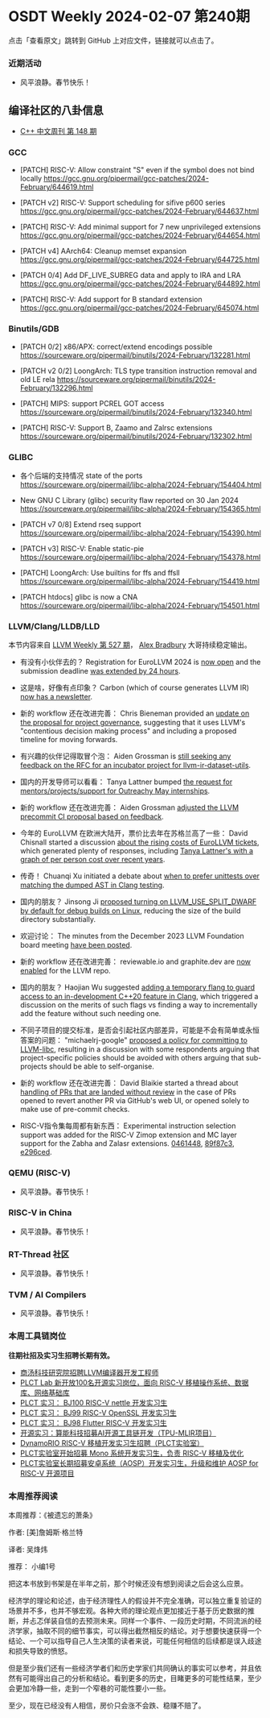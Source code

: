 # OSDT Weekly 2024-02-07 第240期

点击「查看原文」跳转到 GitHub 上对应文件，链接就可以点击了。

### 近期活动

- 风平浪静。春节快乐！

## 编译社区的八卦信息

- [C++ 中文周刊 第 148 期](https://mp.weixin.qq.com/s/p_ZuYSchk4_piHk4cuKD3g)

### GCC

- [PATCH] RISC-V: Allow constraint "S" even if the symbol does not bind locally
  https://gcc.gnu.org/pipermail/gcc-patches/2024-February/644619.html

- [PATCH v2] RISC-V: Support scheduling for sifive p600 series
  https://gcc.gnu.org/pipermail/gcc-patches/2024-February/644637.html

- [PATCH] RISC-V: Add minimal support for 7 new unprivileged extensions
  https://gcc.gnu.org/pipermail/gcc-patches/2024-February/644654.html

- [PATCH v4] AArch64: Cleanup memset expansion
  https://gcc.gnu.org/pipermail/gcc-patches/2024-February/644725.html

- [PATCH 0/4] Add DF_LIVE_SUBREG data and apply to IRA and LRA
  https://gcc.gnu.org/pipermail/gcc-patches/2024-February/644892.html

- [PATCH] RISC-V: Add support for B standard extension
  https://gcc.gnu.org/pipermail/gcc-patches/2024-February/645074.html

### Binutils/GDB

- [PATCH 0/2] x86/APX: correct/extend encodings possible
  https://sourceware.org/pipermail/binutils/2024-February/132281.html

- [PATCH v2 0/2] LoongArch: TLS type transition instruction removal and old LE rela
  https://sourceware.org/pipermail/binutils/2024-February/132296.html

- [PATCH] MIPS: support PCREL GOT access
   https://sourceware.org/pipermail/binutils/2024-February/132340.html

- [PATCH] RISC-V: Support B, Zaamo and Zalrsc extensions
  https://sourceware.org/pipermail/binutils/2024-February/132302.html

### GLIBC

- 各个后端的支持情况 state of the ports
  https://sourceware.org/pipermail/libc-alpha/2024-February/154404.html

- New GNU C Library (glibc) security flaw reported on 30 Jan 2024
  https://sourceware.org/pipermail/libc-alpha/2024-February/154365.html

- [PATCH v7 0/8] Extend rseq support
   https://sourceware.org/pipermail/libc-alpha/2024-February/154390.html

- [PATCH v3] RISC-V: Enable static-pie
  https://sourceware.org/pipermail/libc-alpha/2024-February/154378.html

- [PATCH] LoongArch: Use builtins for ffs and ffsll
  https://sourceware.org/pipermail/libc-alpha/2024-February/154419.html

- [PATCH htdocs] glibc is now a CNA
  https://sourceware.org/pipermail/libc-alpha/2024-February/154501.html

### LLVM/Clang/LLDB/LLD

本节内容来自 [LLVM Weekly 第 527 期](http://llvmweekly.org/issue/527)，
[Alex Bradbury](https://www.linkedin.com/in/alex-bradbury/) 大哥持续稳定输出。

* 有没有小伙伴去的？ Registration for EuroLLVM 2024 is [now open](https://discourse.llvm.org/t/2024-euro-llvm-registration-is-now-open/76752) and the submission deadline [was extended by 24 hours](https://discourse.llvm.org/t/2024-eurollvm-call-for-talk-proposals/76006/4).

* 这是啥，好像有点印象？ Carbon (which of course generates LLVM IR) [now has a newsletter](https://github.com/carbon-language/carbon-lang/discussions/3684).

* 新的 workflow 还在改进完善： Chris Bieneman provided an [update on the proposal for project governance](https://discourse.llvm.org/t/update-lp-0004-proposal-for-project-governance/76716), suggesting that it uses LLVM's "contentious decision making process" and including a proposed timeline for moving forwards.

* 有兴趣的伙伴记得取冒个泡： Aiden Grossman is [still seeking any feedback on the RFC for an incubator project for llvm-ir-dataset-utils](https://discourse.llvm.org/t/rfc-incubator-project-for-llvm-ir-dataset-utils/74940/3).

* 国内的开发导师可以看看： Tanya Lattner bumped [the request for mentors/projects/support for Outreachy May internships](https://discourse.llvm.org/t/outreachy-may-internship-mentors-projects-support-needed/76201).

* 新的 workflow 还在改进完善： Aiden Grossman [adjusted the LLVM precommit CI proposal based on feedback](https://discourse.llvm.org/t/rfc-llvm-precommit-ci-through-github-actions/76456/29).

* 今年的 EuroLLVM 在欧洲大陆开，票价比去年在苏格兰高了一些： David Chisnall started a discussion [about the rising costs of EuroLLVM tickets](https://discourse.llvm.org/t/whats-going-on-with-eurollvm-costs/76687), which generated plenty of responses, including [Tanya Lattner's with a graph of per person cost over recent years](https://discourse.llvm.org/t/whats-going-on-with-eurollvm-costs/76687/9).

* 传奇！ Chuanqi Xu initiated a debate about [when to prefer unittests over matching the dumped AST in Clang testing](https://discourse.llvm.org/t/rfc-prefer-unittests-over-matching-dumpped-ast/76729).

* 国内的朋友？ Jinsong Ji [proposed turning on LLVM_USE_SPLIT_DWARF by default for debug builds on Linux](https://discourse.llvm.org/t/rfc-turn-on-llvm-use-split-dwarf-by-default-for-linux-debug-build/76724), reducing the size of the build directory substantially.

* 欢迎讨论： The minutes from the December 2023 LLVM Foundation board meeting [have been posted](https://discourse.llvm.org/t/board-meeting-minutes-december-2023/76755).

* 新的 workflow 还在改进完善： reviewable.io and graphite.dev are [now enabled](https://discourse.llvm.org/t/code-review-process-update/63964/131) for the LLVM repo.

* 国内的朋友？ Haojian Wu suggested [adding a temporary flang to guard access to an in-development C++20 feature in Clang](https://discourse.llvm.org/t/a-temporary-flag-for-guarding-access-to-an-in-development-c-20-feature-in-clang/76597), which triggered a discussion on the merits of such flags vs finding a way to incrementally add the feature without such needing one.

* 不同子项目的提交标准，是否会引起社区内部差异，可能是不会有简单或永恒答案的问题： "michaelrj-google" [proposed a policy for committing to LLVM-libc](https://discourse.llvm.org/t/rfc-proposed-policy-for-committing-to-llvm-libc/76617), resulting in a discussion with some respondents arguing that project-specific policies should be avoided with others arguing that sub-projects should be able to self-organise.

* 新的 workflow 还在改进完善： David Blaikie started a thread about [handling of PRs that are landed without review](https://discourse.llvm.org/t/prs-without-approvals-muddy-the-waters/76656) in the case of PRs opened to revert another PR via GitHub's web UI, or opened solely to make use of pre-commit checks.

* RISC-V指令集每周都有新东西： Experimental instruction selection support was added for the RISC-V Zimop extension and MC layer support for the Zabha and Zalasr extensions.
  [0461448](https://github.com/llvm/llvm-project/commit/046144831380),
  [89f87c3](https://github.com/llvm/llvm-project/commit/89f87c387627),
  [e296ced](https://github.com/llvm/llvm-project/commit/e296cedcd686).

### QEMU (RISC-V)

- 风平浪静。春节快乐！

### RISC-V in China

- 风平浪静。春节快乐！

### RT-Thread 社区

- 风平浪静。春节快乐！

### TVM / AI Compilers

- 风平浪静。春节快乐！

### 本周工具链岗位

**往期社招及实习生招聘长期有效。**

- [商汤科技研究院招聘LLVM编译器开发工程师](https://mp.weixin.qq.com/s/4j-Qin8LFUJlzKzFIpIKpw)
- [PLCT Lab 新开放100名开源实习岗位，面向 RISC-V 移植操作系统、数据库、网络基础库](https://mp.weixin.qq.com/s/ebvIxcplB8Jtw18LMoXTTQ)
- [PLCT 实习： BJ100 RISC-V nettle 开发实习生](https://mp.weixin.qq.com/s/GEUKRlxILFpdHQbv-yxWQQ)
- [PLCT 实习： BJ99 RISC-V OpenSSL 开发实习生](https://mp.weixin.qq.com/s/pzy6sbW50r3aLw3Dt36oBQ)
- [PLCT 实习： BJ98 Flutter RISC-V 开发实习生](https://mp.weixin.qq.com/s/gQYT_rhtLE8jGg6WWAztDA)
- [开源实习：算能科技招募AI开源工具链开发（TPU-MLIR项目）](https://mp.weixin.qq.com/s/IBJh0ip4k11PzIMZecsWSw)
- [DynamoRIO RISC-V 移植开发实习生招聘（PLCT实验室）](https://mp.weixin.qq.com/s/J_5TjT6DOqeOXJXQI5VQxw)
- [PLCT实验室开始招募 Mono 系统开发实习生，负责 RISC-V 移植及优化](https://mp.weixin.qq.com/s/whEW7Hay1jIP1tBzIPay1A)
- [PLCT实验室长期招募安卓系统（AOSP）开发实习生，升级和维护 AOSP for RISC-V 开源项目](https://mp.weixin.qq.com/s/dJP2cEB1nex2inR5c-cJog)


### 本周推荐阅读

本周推荐：《被遗忘的萧条》

作者: [美]詹姆斯·格兰特

译者: 吴烽炜

推荐： 小编1号

把这本书放到书架是在半年之前，那个时候还没有想到阅读之后会这么应景。

经济学的理论和论述，由于经济理性人的假设并不完全准确，可以独立重复验证的场景并不多，也并不够宏观。各种大师的理论观点更加接近于基于历史数据的推断，并忐忑佯装自信的去预测未来。同样一个事件、一段历史时期，不同流派的经济学家，抽取不同的细节事实，可以得出截然相反的结论。对于想要快速获得一个结论、一个可以指导自己人生决策的读者来说，可能任何相信的后续都是误入歧途和损失导致的愤怒。

但是至少我们还有一些经济学者们和历史学家们共同确认的事实可以参考，并且依然有可能得出自己的分析和结论。看到更多的历史，目睹更多的可能性结果，至少会更加冷静一些，走到一个窄巷的可能性要小一些。

至少，现在已经没有人相信，房价只会涨不会跌、稳赚不赔了。
